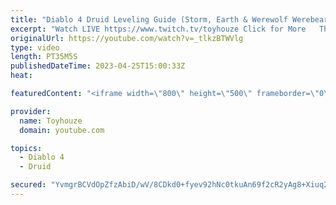 ```yaml
---
title: "Diablo 4 Druid Leveling Guide (Storm, Earth & Werewolf Werebear Shapeshifter Build)"
excerpt: "Watch LIVE https://www.twitch.tv/toyhouze Click for More   This video is the first in a series on the BEST leveling builds In ..."
originalUrl: https://youtube.com/watch?v=_tlkzBTWVlg
type: video
length: PT35M5S
publishedDateTime: 2023-04-25T15:00:33Z
heat: 

featuredContent: "<iframe width=\"800\" height=\"500\" frameborder=\"0\" src=\"https://www.youtube.com/embed/_tlkzBTWVlg\" allow=\"accelerometer; autoplay; encrypted-media; gyroscope; picture-in-picture\" allowfullscreen></iframe>"

provider:
  name: Toyhouze
  domain: youtube.com

topics:
  - Diablo 4
  - Druid

secured: "YvmgrBCVdOpZfzAbiD/wV/8CDkd0+fyev92hNc0tkuAn69f2cR2yAg8+Xiuq2sbcBonDooOxPNURMvkHSzHCgDXai/A7j2XV2xhu5Gc5wx1liFh80CoOCvxyYw9htAs5IcDTRjdOGeFp6JLm1e/5DgEmk4WWNg1sOUJWl1UU3NVfL1aidn3jDwQiBudx8EB+stA2NaXnM3iqmnNH+/5eaTek/NE5lzOXl9fI1eyGmY+IVmPwFccEhxSXWVqB/9tYQiN3g8mQCIEjUUw0kUyH1VDbEqHPi8SwAq0bgWdOX/UQjz72NDTKb32nJYtLC3boC0vvPjw7XzEzcyEM/FDCCfRk4Cw6Qar6Lfa3IOj0atcf0Q1JdM8XDLdeArv5SKen78t3VEsPW/y36GAfvYGLuo+ENs6f64yXdus7agpTjeU=;LyrXMv0g1y038QiKtoCq5w=="
---
```


